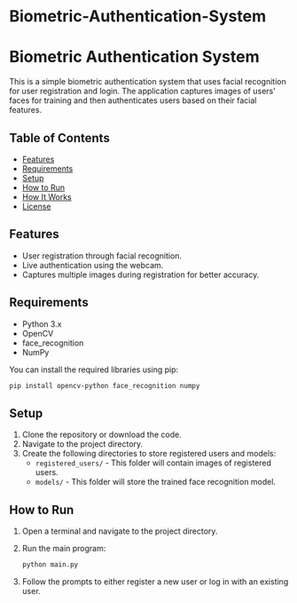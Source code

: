 # Biometric-Authentication-System

# Biometric Authentication System

This is a simple biometric authentication system that uses facial recognition for user registration and login. The application captures images of users' faces for training and then authenticates users based on their facial features.

## Table of Contents
- [Features](#features)
- [Requirements](#requirements)
- [Setup](#setup)
- [How to Run](#how-to-run)
- [How It Works](#how-it-works)
- [License](#license)

## Features
- User registration through facial recognition.
- Live authentication using the webcam.
- Captures multiple images during registration for better accuracy.

## Requirements
- Python 3.x
- OpenCV
- face_recognition
- NumPy

You can install the required libraries using pip:

```bash
pip install opencv-python face_recognition numpy
```

## Setup

1. Clone the repository or download the code.
2. Navigate to the project directory.
3. Create the following directories to store registered users and models:
   * `registered_users/` - This folder will contain images of registered users.
   * `models/` - This folder will store the trained face recognition model.

## How to Run

1. Open a terminal and navigate to the project directory.
2. Run the main program:

   ```bash
   python main.py
   ```
3. Follow the prompts to either register a new user or log in with an existing user.
